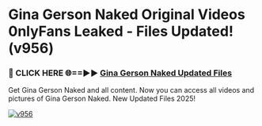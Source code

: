 # Gina Gerson Naked Original Videos 0nlyFans Leaked - Files Updated! (v956)

<h3>🔴 CLICK HERE 🌐==►► <a href="https://tinyurl.com/yckcrads" rel="nofollow">Gina Gerson Naked Updated Files</a></h3>

Get Gina Gerson Naked and all content. Now you can access all videos and pictures of Gina Gerson Naked. New Updated Files 2025!

[![v956](https://i.imgur.com/hpKpOFt.gif)](https://tinyurl.com/yckcrads)
